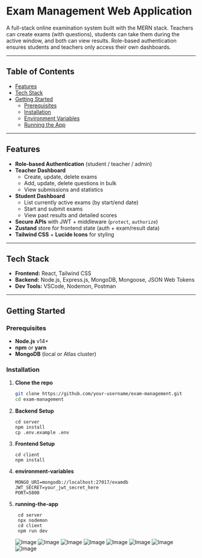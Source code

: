 # Exam Management Web Application

A full-stack online examination system built with the MERN stack. Teachers can create exams (with questions), students can take them during the active window, and both can view results. Role-based authentication ensures students and teachers only access their own dashboards.

---

## Table of Contents

- [Features](#features)  
- [Tech Stack](#tech-stack)  
- [Getting Started](#getting-started)  
  - [Prerequisites](#prerequisites)  
  - [Installation](#installation)  
  - [Environment Variables](#environment-variables)  
  - [Running the App](#running-the-app)  
---

## Features

- **Role‐based Authentication** (student / teacher / admin)  
- **Teacher Dashboard**  
  - Create, update, delete exams  
  - Add, update, delete questions in bulk  
  - View submissions and statistics  
- **Student Dashboard**  
  - List currently active exams (by start/end date)  
  - Start and submit exams  
  - View past results and detailed scores  
- **Secure APIs** with JWT + middleware (`protect`, `authorize`)  
- **Zustand** store for frontend state (auth + exam/result data)  
- **Tailwind CSS** + **Lucide Icons** for styling  

---

## Tech Stack

- **Frontend:** React, Tailwind CSS  
- **Backend:** Node.js, Express.js, MongoDB, Mongoose, JSON Web Tokens  
- **Dev Tools:** VSCode, Nodemon, Postman  

---

## Getting Started

### Prerequisites

- **Node.js** v14+  
- **npm** or **yarn**  
- **MongoDB** (local or Atlas cluster)  

### Installation

1. **Clone the repo**  
   ```bash
   git clone https://github.com/your-username/exam-management.git
   cd exam-management
   ```
2. **Backend Setup**
   ```base
   cd server
   npm install
   cp .env.example .env
   ```
3. **Frontend Setup**
   ```base
   cd client
   npm install
   ```
4. **environment-variables**
   ```base
   MONGO_URI=mongodb://localhost:27017/examdb
   JWT_SECRET=your_jwt_secret_here
   PORT=5000
   ```
5. **running-the-app**
   ```base
    cd server
    npx nodemon
    cd client
    npm run dev
   ```

   ![Image](https://github.com/user-attachments/assets/cb81ca6b-5512-4fc3-bff3-299526421dcd)
![Image](https://github.com/user-attachments/assets/4b3c6674-bc9c-4602-97ea-46ed7cffcc69)
![Image](https://github.com/user-attachments/assets/9da3ecd6-5e3a-47ab-a4e0-48cac0f74ab0)
![Image](https://github.com/user-attachments/assets/cdda3491-a480-49a0-8c24-df8509406fcd)
![Image](https://github.com/user-attachments/assets/1a3f58f8-0563-4578-9aaf-ff29e3c8edac)
![Image](https://github.com/user-attachments/assets/d8370866-17ac-492b-875d-c8269c6ab638)
![Image](https://github.com/user-attachments/assets/138d4327-f2ff-4d00-a8c9-358e472f7b78)
![Image](https://github.com/user-attachments/assets/7bdbfd2d-3eb4-4657-8785-62c69e3cdb28)
